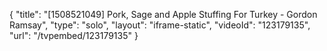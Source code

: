{
    "title": "[1508521049] Pork, Sage and Apple Stuffing For Turkey - Gordon Ramsay",
    "type": "solo",
    "layout": "iframe-static",
    "videoId": "123179135",
    "url": "\/tvpembed\/123179135"
}